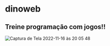 # dinoweb

## Treine programação com jogos!! 

![Captura de Tela 2022-11-16 às 20 05 48](https://user-images.githubusercontent.com/26682838/202313769-03fccfc9-37ec-4ed5-bac5-01e2f7733701.png)
